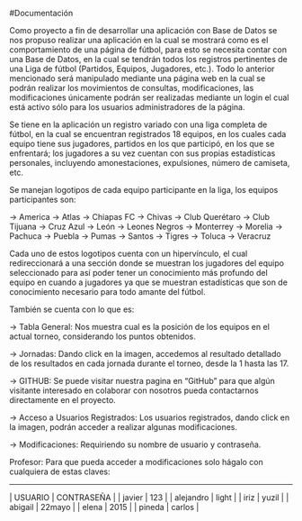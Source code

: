 #Documentación

Como proyecto a fin de desarrollar una aplicación con Base de Datos se nos propuso realizar una aplicación en la cual se mostrará como es el comportamiento de una página de fútbol, para esto se necesita contar con una Base de Datos, en la cual se tendrán todos los registros pertinentes de una Liga de fútbol (Partidos, Equipos, Jugadores, etc.). Todo lo anterior mencionado será manipulado mediante una página web en la cual se podrán realizar los movimientos de consultas, modificaciones, las modificaciones únicamente podrán ser realizadas mediante un login el cual está activo sólo para los usuarios administradores de la página.

Se tiene en la aplicación un registro variado con una liga completa de fútbol, en la cual se encuentran registrados 18 equipos, en los cuales cada equipo tiene sus jugadores, partidos en los que participó, en los que se enfrentará; los jugadores a su vez cuentan con sus propias estadísticas personales, incluyendo amonestaciones, expulsiones, número de camiseta, etc.

Se manejan logotipos de cada equipo participante en la liga, los equipos participantes son: 

-> America
-> Atlas
-> Chiapas FC
-> Chivas
-> Club Querétaro
-> Club Tijuana
-> Cruz Azul
-> León
-> Leones Negros
-> Monterrey
-> Morelia
-> Pachuca
-> Puebla
-> Pumas
-> Santos
-> Tigres
-> Toluca
-> Veracruz 

Cada uno de estos logotipos cuenta con un hipervínculo, el cual redireccionará a una sección donde se muestran los jugadores del equipo seleccionado para así poder tener un conocimiento más profundo del equipo en cuando a jugadores ya que se muestran estadísticas que son de conocimiento necesario para todo amante del fútbol.

También se cuenta con lo que es:

-> Tabla General: Nos muestra cual es la posición de los equipos en el actual torneo, considerando los puntos obtenidos.

-> Jornadas: Dando click en la imagen, accedemos al resultado detallado de los resultados en cada jornada durante el torneo, desde la 1 hasta las 17.

-> GITHUB: Se puede visitar nuestra pagina en “GitHub” para que algún visitante interesado en colaborar con nosotros pueda contactarnos directamente en el proyecto.

-> Acceso a Usuarios Registrados: Los usuarios registrados, dando click en la imagen, podrán acceder a realizar algunas modificaciones.

-> Modificaciones: Requiriendo su nombre de usuario y contraseña.



Profesor: Para que pueda acceder a modificaciones solo hágalo con cualquiera de estas claves:
_____________________________
|  USUARIO   |  CONTRASEÑA  |
|  javier    |     123      |
|  alejandro |    light     |
|   iriz     |    yuzil     |
| abigail    |    22mayo    |
|  elena     |    2015      |
|  pineda    |    carlos    |
